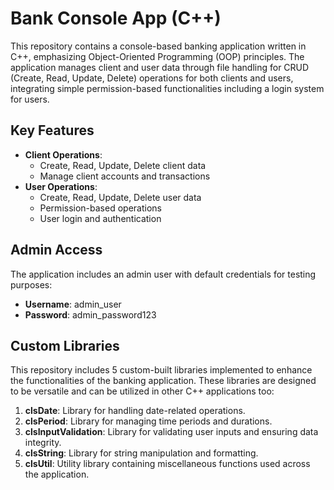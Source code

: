 # Bank Console App (C++)

This repository contains a console-based banking application written in C++, emphasizing Object-Oriented Programming (OOP) principles. The application manages client and user data through file handling for CRUD (Create, Read, Update, Delete) operations for both clients and users, integrating simple permission-based functionalities including a login system for users.

## Key Features

- **Client Operations**:
  - Create, Read, Update, Delete client data
  - Manage client accounts and transactions
- **User Operations**:
  - Create, Read, Update, Delete user data
  - Permission-based operations
  - User login and authentication

## Admin Access

The application includes an admin user with default credentials for testing purposes:

- **Username**: admin_user
- **Password**: admin_password123

## Custom Libraries

This repository includes 5 custom-built libraries implemented to enhance the functionalities of the banking application. These libraries are designed to be versatile and can be utilized in other C++ applications too:

1. **clsDate**: Library for handling date-related operations.
2. **clsPeriod**: Library for managing time periods and durations.
3. **clsInputValidation**: Library for validating user inputs and ensuring data integrity.
4. **clsString**: Library for string manipulation and formatting.
5. **clsUtil**: Utility library containing miscellaneous functions used across the application.
